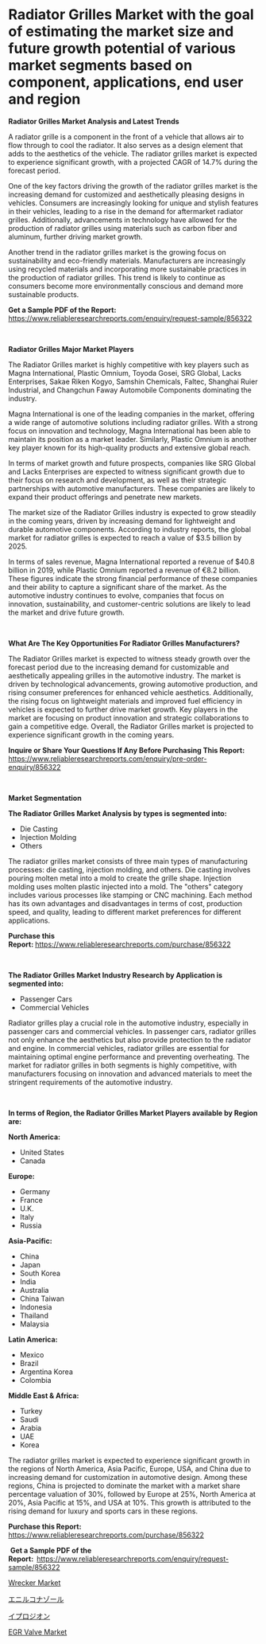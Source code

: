 <p><h1>Radiator Grilles Market with the goal of estimating the market size and future growth potential of various market segments based on component, applications, end user and region</h1></p><p><strong>Radiator Grilles Market Analysis and Latest Trends</strong></p>
<p><p>A radiator grille is a component in the front of a vehicle that allows air to flow through to cool the radiator. It also serves as a design element that adds to the aesthetics of the vehicle. The radiator grilles market is expected to experience significant growth, with a projected CAGR of 14.7% during the forecast period.</p><p>One of the key factors driving the growth of the radiator grilles market is the increasing demand for customized and aesthetically pleasing designs in vehicles. Consumers are increasingly looking for unique and stylish features in their vehicles, leading to a rise in the demand for aftermarket radiator grilles. Additionally, advancements in technology have allowed for the production of radiator grilles using materials such as carbon fiber and aluminum, further driving market growth.</p><p>Another trend in the radiator grilles market is the growing focus on sustainability and eco-friendly materials. Manufacturers are increasingly using recycled materials and incorporating more sustainable practices in the production of radiator grilles. This trend is likely to continue as consumers become more environmentally conscious and demand more sustainable products.</p></p>
<p><strong>Get a Sample PDF of the Report:&nbsp;</strong> <a href="https://www.reliableresearchreports.com/enquiry/request-sample/856322">https://www.reliableresearchreports.com/enquiry/request-sample/856322</a></p>
<p>&nbsp;</p>
<p><strong>Radiator Grilles Major Market Players</strong></p>
<p><p>The Radiator Grilles market is highly competitive with key players such as Magna International, Plastic Omnium, Toyoda Gosei, SRG Global, Lacks Enterprises, Sakae Riken Kogyo, Samshin Chemicals, Faltec, Shanghai Ruier Industrial, and Changchun Faway Automobile Components dominating the industry. </p><p>Magna International is one of the leading companies in the market, offering a wide range of automotive solutions including radiator grilles. With a strong focus on innovation and technology, Magna International has been able to maintain its position as a market leader. Similarly, Plastic Omnium is another key player known for its high-quality products and extensive global reach.</p><p>In terms of market growth and future prospects, companies like SRG Global and Lacks Enterprises are expected to witness significant growth due to their focus on research and development, as well as their strategic partnerships with automotive manufacturers. These companies are likely to expand their product offerings and penetrate new markets.</p><p>The market size of the Radiator Grilles industry is expected to grow steadily in the coming years, driven by increasing demand for lightweight and durable automotive components. According to industry reports, the global market for radiator grilles is expected to reach a value of $3.5 billion by 2025.</p><p>In terms of sales revenue, Magna International reported a revenue of $40.8 billion in 2019, while Plastic Omnium reported a revenue of €8.2 billion. These figures indicate the strong financial performance of these companies and their ability to capture a significant share of the market. As the automotive industry continues to evolve, companies that focus on innovation, sustainability, and customer-centric solutions are likely to lead the market and drive future growth.</p></p>
<p>&nbsp;</p>
<p><strong>What Are The Key Opportunities For Radiator Grilles Manufacturers?</strong></p>
<p><p>The Radiator Grilles market is expected to witness steady growth over the forecast period due to the increasing demand for customizable and aesthetically appealing grilles in the automotive industry. The market is driven by technological advancements, growing automotive production, and rising consumer preferences for enhanced vehicle aesthetics. Additionally, the rising focus on lightweight materials and improved fuel efficiency in vehicles is expected to further drive market growth. Key players in the market are focusing on product innovation and strategic collaborations to gain a competitive edge. Overall, the Radiator Grilles market is projected to experience significant growth in the coming years.</p></p>
<p><strong>Inquire or Share Your Questions If Any Before Purchasing This Report:</strong> <a href="https://www.reliableresearchreports.com/enquiry/pre-order-enquiry/856322">https://www.reliableresearchreports.com/enquiry/pre-order-enquiry/856322</a></p>
<p>&nbsp;</p>
<p><strong>Market Segmentation</strong></p>
<p><strong>The Radiator Grilles Market Analysis by types is segmented into:</strong></p>
<p><ul><li>Die Casting</li><li>Injection Molding</li><li>Others</li></ul></p>
<p><p>The radiator grilles market consists of three main types of manufacturing processes: die casting, injection molding, and others. Die casting involves pouring molten metal into a mold to create the grille shape. Injection molding uses molten plastic injected into a mold. The "others" category includes various processes like stamping or CNC machining. Each method has its own advantages and disadvantages in terms of cost, production speed, and quality, leading to different market preferences for different applications.</p></p>
<p><strong>Purchase this Report:&nbsp;</strong><a href="https://www.reliableresearchreports.com/purchase/856322">https://www.reliableresearchreports.com/purchase/856322</a></p>
<p>&nbsp;</p>
<p><strong>The Radiator Grilles Market Industry Research by Application is segmented into:</strong></p>
<p><ul><li>Passenger Cars</li><li>Commercial Vehicles</li></ul></p>
<p><p>Radiator grilles play a crucial role in the automotive industry, especially in passenger cars and commercial vehicles. In passenger cars, radiator grilles not only enhance the aesthetics but also provide protection to the radiator and engine. In commercial vehicles, radiator grilles are essential for maintaining optimal engine performance and preventing overheating. The market for radiator grilles in both segments is highly competitive, with manufacturers focusing on innovation and advanced materials to meet the stringent requirements of the automotive industry.</p></p>
<p>&nbsp;</p>
<p><strong>In terms of Region, the Radiator Grilles Market Players available by Region are:</strong></p>
<p>
    <p> <strong> North America: </strong>
        <ul>
            <li>United States</li>
            <li>Canada</li>
        </ul>
        </p> 
    <p> <strong> Europe: </strong>
        <ul>
            <li>Germany</li>
            <li>France</li>
            <li>U.K.</li>
            <li>Italy</li>
            <li>Russia</li>
        </ul>
        </p> 
    <p> <strong> Asia-Pacific: </strong>
        <ul>
            <li>China</li>
            <li>Japan</li>
            <li>South Korea</li>
            <li>India</li>
            <li>Australia</li>
            <li>China Taiwan</li>
            <li>Indonesia</li>
            <li>Thailand</li>
            <li>Malaysia</li>
        </ul>
        </p> 
    <p> <strong> Latin America: </strong>
        <ul>
            <li>Mexico</li>
            <li>Brazil</li>
            <li>Argentina Korea</li>
            <li>Colombia</li>
        </ul>
        </p> 
    <p> <strong> Middle East & Africa: </strong>
        <ul>
            <li>Turkey</li>
            <li>Saudi</li>
            <li>Arabia</li>
            <li>UAE</li>
            <li>Korea</li>
        </ul>
    </p>
    </p>
<p><p>The radiator grilles market is expected to experience significant growth in the regions of North America, Asia Pacific, Europe, USA, and China due to increasing demand for customization in automotive design. Among these regions, China is projected to dominate the market with a market share percentage valuation of 30%, followed by Europe at 25%, North America at 20%, Asia Pacific at 15%, and USA at 10%. This growth is attributed to the rising demand for luxury and sports cars in these regions.</p></p>
<p><strong>Purchase this Report: </strong><a href="https://www.reliableresearchreports.com/purchase/856322">https://www.reliableresearchreports.com/purchase/856322</a></p>
<p>&nbsp;<strong>Get a Sample PDF of the Report:&nbsp;&nbsp;</strong><a href="https://www.reliableresearchreports.com/enquiry/request-sample/856322">https://www.reliableresearchreports.com/enquiry/request-sample/856322</a></p>
<p><strong></strong></p>
<p><p><a href="https://github.com/Sinjinluong3e0awx2m195k76/Market-Research-Report-List-1/blob/main/wrecker-market.md">Wrecker Market</a></p><p><a href="https://medium.com/@the_orlando3017/enilconazole%E3%81%AE%E5%B8%82%E5%A0%B4%E8%A6%8F%E6%A8%A1%E3%81%AF-%E3%82%B0%E3%83%AD%E3%83%BC%E3%83%90%E3%83%AB%E7%94%A3%E6%A5%AD%E3%81%AB%E3%81%8A%E3%81%91%E3%82%8B%E6%9C%80%E8%89%AF%E3%81%AE%E3%83%9E%E3%83%BC%E3%82%B1%E3%83%86%E3%82%A3%E3%83%B3%E3%82%B0%E3%83%81%E3%83%A3%E3%83%8D%E3%83%AB%E3%82%92%E6%98%8E%E3%82%89%E3%81%8B%E3%81%AB%E3%81%97%E3%81%A6%E3%81%84%E3%81%BE%E3%81%99-8574ce007aa0">エニルコナゾール</a></p><p><a href="https://medium.com/@the_orlando3017/%E3%82%A4%E3%83%97%E3%83%AD%E3%82%B8%E3%82%AA%E3%83%B3%E5%B8%82%E5%A0%B4%E8%AA%BF%E6%9F%BB%E3%83%AC%E3%83%9D%E3%83%BC%E3%83%88-%E3%81%9D%E3%81%AE%E6%AD%B4%E5%8F%B2%E3%81%A82031%E5%B9%B4%E3%81%BE%E3%81%A7%E3%81%AE%E4%BA%88%E6%B8%AC-55edb56f8b90">イプロジオン</a></p><p><a href="https://github.com/shotows/Market-Research-Report-List-1/blob/main/egr-valve-market.md">EGR Valve Market</a></p></p>